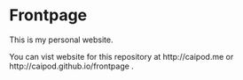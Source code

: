# Frontpage
<p>This is my personal website.</p>
<p>You can vist website for this repository at http://caipod.me or http://caipod.github.io/frontpage .</p>
